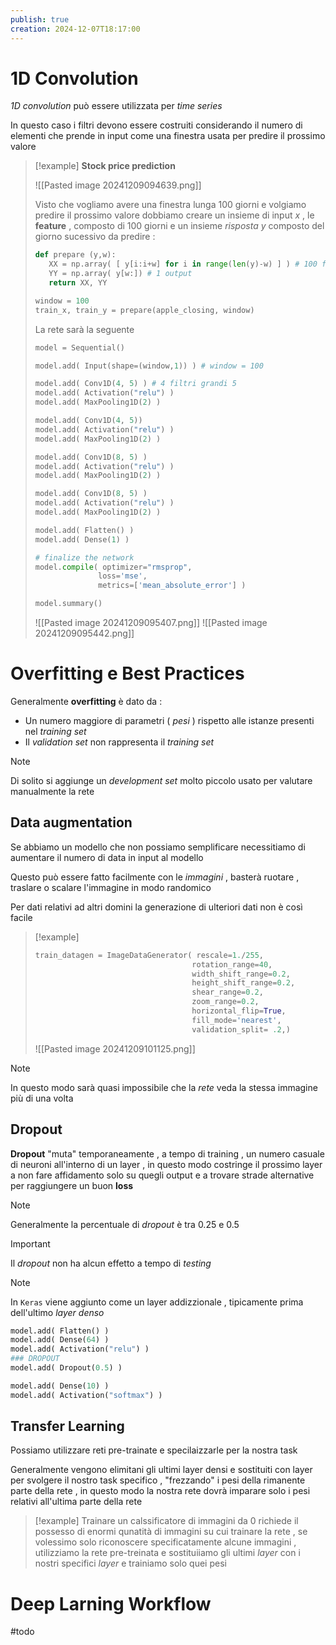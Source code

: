 ```yaml
---
publish: true
creation: 2024-12-07T18:17:00
---
```

# 1D Convolution

*1D convolution* può essere utilizzata per *time series* 

In questo caso i filtri devono essere costruiti considerando il numero di elementi che prende in input come una finestra usata per predire il prossimo valore 

>[!example] 
>**Stock price prediction** 
>
>![[Pasted image 20241209094639.png]]
>
>Visto che vogliamo avere una finestra lunga 100 giorni e volgiamo predire il prossimo valore dobbiamo creare un insieme di input $x$ , le **feature** , composto di 100 giorni e un insieme *risposta* $y$ composto del giorno sucessivo da predire : 
>
>```python
>def prepare (y,w):
>    XX = np.array( [ y[i:i+w] for i in range(len(y)-w) ] ) # 100 feature
>    YY = np.array( y[w:]) # 1 output
>    return XX, YY
>
>window = 100
>train_x, train_y = prepare(apple_closing, window)
>```
>
>La rete sarà la seguente 
>```python
>model = Sequential()
>
>model.add( Input(shape=(window,1)) ) # window = 100
>
>model.add( Conv1D(4, 5) ) # 4 filtri grandi 5 
>model.add( Activation("relu") )
>model.add( MaxPooling1D(2) )
>
>model.add( Conv1D(4, 5)) 
>model.add( Activation("relu") )
>model.add( MaxPooling1D(2) )
>
>model.add( Conv1D(8, 5) )
>model.add( Activation("relu") )
>model.add( MaxPooling1D(2) )
>
>model.add( Conv1D(8, 5) )
>model.add( Activation("relu") )
>model.add( MaxPooling1D(2) )
>
>model.add( Flatten() )
>model.add( Dense(1) )
>
># finalize the network
>model.compile( optimizer="rmsprop",
>               loss='mse',
>               metrics=['mean_absolute_error'] )
>
>model.summary()
>```
>![[Pasted image 20241209095407.png]]
>![[Pasted image 20241209095442.png]]
# Overfitting e Best Practices

Generalmente **overfitting** è dato da :
+ Un numero maggiore di parametri ( *pesi* ) rispetto alle istanze presenti nel *training set*
+ Il *validation set* non rappresenta il *training set* 

>[!note] 
>Di solito si aggiunge un *development set* molto piccolo usato per valutare manualmente la rete 
## Data augmentation

Se abbiamo un modello che non possiamo semplificare necessitiamo di aumentare il numero di data in input al modello 

Questo può essere fatto facilmente con le *immagini* , basterà ruotare , traslare o scalare l'immagine in modo randomico 

Per dati relativi ad altri domini la generazione di ulteriori dati non è così facile 

>[!example] 
>
>```python
>train_datagen = ImageDataGenerator( rescale=1./255,
>                                    rotation_range=40,
>                                    width_shift_range=0.2,
>                                    height_shift_range=0.2,
>                                    shear_range=0.2,
>                                    zoom_range=0.2,
>                                    horizontal_flip=True,
>                                    fill_mode='nearest', 
>                                    validation_split= .2,)
>```
>
>![[Pasted image 20241209101125.png]]

>[!note] 
>In questo modo sarà quasi impossibile che la *rete* veda la stessa immagine più di una volta

## Dropout

**Dropout** "muta" temporaneamente , a tempo di training , un numero casuale di neuroni all'interno di un layer , in questo modo costringe il prossimo layer a non fare affidamento solo su quegli output e a trovare strade alternative per raggiungere un buon **loss** 

>[!note]
>Generalmente la percentuale di *dropout* è tra $0.25$ e $0.5$

>[!important] 
>Il *dropout* non ha alcun effetto a tempo di *testing*

>[!note] 
>In `Keras` viene aggiunto come un layer addizzionale , tipicamente prima dell'ultimo *layer denso* 
>```python
>model.add( Flatten() )
>model.add( Dense(64) )
>model.add( Activation("relu") )
>### DROPOUT
>model.add( Dropout(0.5) )
>
>model.add( Dense(10) )
>model.add( Activation("softmax") )
>```

## Transfer Learning

Possiamo utilizzare reti pre-trainate e specilaizzarle per la nostra task

Generalmente vengono elimitani gli ultimi layer densi e sostituiti con layer per svolgere il nostro task specifico , "frezzando" i pesi della rimanente parte della rete , in questo modo la nostra rete dovrà imparare solo i pesi relativi all'ultima parte della rete 

>[!example] 
>Trainare un calssificatore di immagini da 0 richiede il possesso di enormi qunatità di immagini su cui trainare la rete , se volessimo solo riconoscere specificatamente alcune immagini , utilizziamo la rete pre-treinata e sostituiiamo gli ultimi *layer* con i nostri specifici *layer* e trainiamo solo quei pesi

# Deep Larning Workflow

#todo

